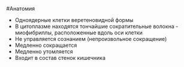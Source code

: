 #Анатомия 
- Одноядерные клетки веретеновидной формы
- В цитоплазме находятся тончайшие сократительные волокна - миофибриллы, расположенные вдоль оси клетки
- Не управляется сознанием (непроизвольное сокращение)
- Медленно сокращается
- Медленно утомляется
- Входит в состав стенок кишечника